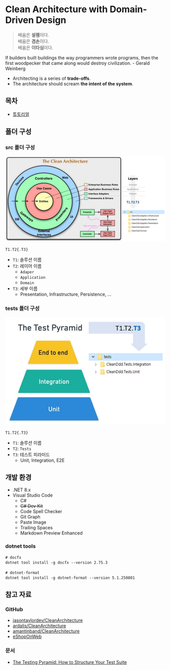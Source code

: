 # Clean Architecture with Domain-Driven Design

> 배움은 **설렘**이다.  
> 배움은 **겸손**이다.  
> 배움은 **이타심**이다.

If builders built buildings the way programmers wrote programs, then the first woodpecker that came along would destroy civilization. - Gerald Weinberg
- Architecting is a series of **trade-offs**.
- The architecture should scream **the intent of the system**.

## 목차
- [튜토리얼](./tutorials/)

## 폴더 구성
### src 폴더 구성
![](./.images/2024-03-05-09-23-13.png)
```
T1.T2{.T3}
```
- `T1`: 솔루션 이름
- `T2`: 레이어 이름
  - `Adaper`
  - `Application`
  - `Domain`
- `T3`: 세부 이름
  - Presentation, Infrastructure, Persistence, ...

### tests 폴더 구성
![](./.images/2024-03-05-09-36-01.png)

```
T1.T2{.T3}
```
- `T1`: 솔루션 이름
- `T2`: `Tests`
- `T3`: 테스트 피라미드
  - Unit, Integration, E2E

## 개발 환경
- .NET 8.x
- Visual Studio Code
  - C#
  - ~~C# Dev Kit~~
  - Code Spell Checker
  - Git Graph
  - Paste Image
  - Trailing Spaces
  - Markdown Preview Enhanced

### dotnet tools
```shell
# docfx
dotnet tool install -g docfx --version 2.75.3

# dotnet-format
dotnet tool install -g dotnet-format --version 5.1.250801
```

## 참고 자료
### GitHub
- [jasontaylordev/CleanArchitecture](https://github.com/jasontaylordev/CleanArchitecture/)
- [ardalis/CleanArchitecture](https://github.com/ardalis/CleanArchitecture/)
- [amantinband/CleanArchitecture](https://github.com/amantinband/clean-architecture)
- [eShopOnWeb](https://github.com/dotnet-architecture/eShopOnWeb)

### 문서
- [The Testing Pyramid: How to Structure Your Test Suite](https://semaphoreci.com/blog/testing-pyramid)
